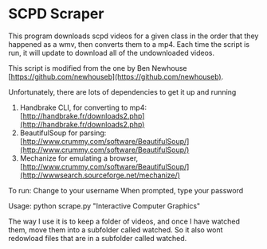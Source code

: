 # SCPD Scraper

This program downloads scpd videos for a given class in the order
that they happened as a wmv, then converts them to a mp4. Each time 
the script is run, it will update to download all of the undownloaded
videos. 

This script is modified from the one by Ben Newhouse [https://github.com/newhouseb](https://github.com/newhouseb).

Unfortunately, there are lots of dependencies to get it up and running

1. Handbrake CLI, for converting to mp4: [http://handbrake.fr/downloads2.php](http://handbrake.fr/downloads2.php)
2. BeautifulSoup for parsing: [http://www.crummy.com/software/BeautifulSoup/](http://www.crummy.com/software/BeautifulSoup/)
3. Mechanize for emulating a browser, [http://www.crummy.com/software/BeautifulSoup/](http://wwwsearch.sourceforge.net/mechanize/)

To run:
Change to your username
When prompted, type your password

Usage: 
    python scrape.py "Interactive Computer Graphics"


The way I use it is to keep a folder of videos, and once I have watched them, move them
into a subfolder called watched. So it also wont redowload files that are in a subfolder
called watched.